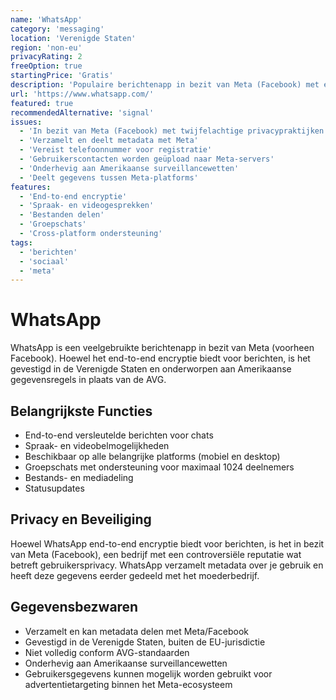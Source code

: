 ```yaml
---
name: 'WhatsApp'
category: 'messaging'
location: 'Verenigde Staten'
region: 'non-eu'
privacyRating: 2
freeOption: true
startingPrice: 'Gratis'
description: 'Populaire berichtenapp in bezit van Meta (Facebook) met end-to-end encryptie.'
url: 'https://www.whatsapp.com/'
featured: true
recommendedAlternative: 'signal'
issues:
  - 'In bezit van Meta (Facebook) met twijfelachtige privacypraktijken'
  - 'Verzamelt en deelt metadata met Meta'
  - 'Vereist telefoonnummer voor registratie'
  - 'Gebruikerscontacten worden geüpload naar Meta-servers'
  - 'Onderhevig aan Amerikaanse surveillancewetten'
  - 'Deelt gegevens tussen Meta-platforms'
features:
  - 'End-to-end encryptie'
  - 'Spraak- en videogesprekken'
  - 'Bestanden delen'
  - 'Groepschats'
  - 'Cross-platform ondersteuning'
tags:
  - 'berichten'
  - 'sociaal'
  - 'meta'
---
```


# WhatsApp

WhatsApp is een veelgebruikte berichtenapp in bezit van Meta (voorheen Facebook). Hoewel het end-to-end encryptie biedt voor berichten, is het gevestigd in de Verenigde Staten en onderworpen aan Amerikaanse gegevensregels in plaats van de AVG.

## Belangrijkste Functies

- End-to-end versleutelde berichten voor chats
- Spraak- en videobelmogelijkheden
- Beschikbaar op alle belangrijke platforms (mobiel en desktop)
- Groepschats met ondersteuning voor maximaal 1024 deelnemers
- Bestands- en mediadeling
- Statusupdates

## Privacy en Beveiliging

Hoewel WhatsApp end-to-end encryptie biedt voor berichten, is het in bezit van Meta (Facebook), een bedrijf met een controversiële reputatie wat betreft gebruikersprivacy. WhatsApp verzamelt metadata over je gebruik en heeft deze gegevens eerder gedeeld met het moederbedrijf.

## Gegevensbezwaren

- Verzamelt en kan metadata delen met Meta/Facebook
- Gevestigd in de Verenigde Staten, buiten de EU-jurisdictie
- Niet volledig conform AVG-standaarden
- Onderhevig aan Amerikaanse surveillancewetten
- Gebruikersgegevens kunnen mogelijk worden gebruikt voor advertentietargeting binnen het Meta-ecosysteem